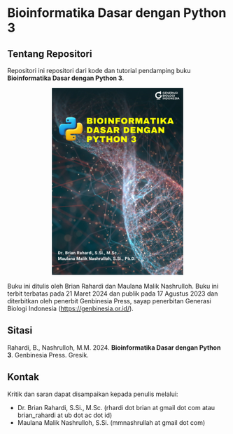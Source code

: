 # Bioinformatika Dasar dengan Python 3

## Tentang Repositori
Repositori ini repositori dari kode dan tutorial pendamping buku **Bioinformatika Dasar dengan Python 3**.

<p align="center">
<img width="300" src="https://github.com/biokomub/bukupybio/blob/main/assets/cover.jpg">
</p>

Buku ini ditulis oleh Brian Rahardi dan Maulana Malik Nashrulloh. Buku ini terbit terbatas pada 21 Maret 2024 dan publik pada 17 Agustus 2023 dan diterbitkan oleh penerbit Genbinesia Press, sayap penerbitan Generasi Biologi Indonesia (https://genbinesia.or.id/).

## Sitasi

Rahardi, B., Nashrulloh, M.M. 2024. **Bioinformatika Dasar dengan Python 3**. Genbinesia Press. Gresik.

## Kontak

Kritik dan saran dapat disampaikan kepada penulis melalui:

- Dr. Brian Rahardi, S.Si., M.Sc. (rhardi dot brian at gmail dot com atau brian_rahardi at ub dot ac dot id)
- Maulana Malik Nashrulloh, S.Si. (mmnashrullah at gmail dot com)
